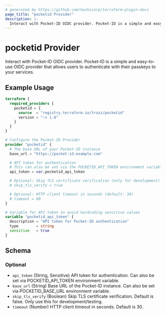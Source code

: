 ```yaml
---
# generated by https://github.com/hashicorp/terraform-plugin-docs
page_title: "pocketid Provider"
description: |-
  Interact with Pocket-ID OIDC provider. Pocket-ID is a simple and easy-to-use OIDC provider that allows users to authenticate with their passkeys to your services.
---
```


# pocketid Provider

Interact with Pocket-ID OIDC provider. Pocket-ID is a simple and easy-to-use OIDC provider that allows users to authenticate with their passkeys to your services.

## Example Usage

```terraform
terraform {
  required_providers {
    pocketid = {
      source  = "registry.terraform.io/trozz/pocketid"
      version = "~> 1.0"
    }
  }
}

# Configure the Pocket-ID Provider
provider "pocketid" {
  # The base URL of your Pocket-ID instance
  base_url = "https://pocket-id.example.com"

  # API token for authentication
  # This can also be set via the POCKETID_API_TOKEN environment variable
  api_token = var.pocketid_api_token

  # Optional: Skip TLS certificate verification (only for development)
  # skip_tls_verify = true

  # Optional: HTTP client timeout in seconds (default: 30)
  # timeout = 60
}

# Variable for API token to avoid hardcoding sensitive values
variable "pocketid_api_token" {
  description = "API token for Pocket-ID authentication"
  type        = string
  sensitive   = true
}
```

<!-- schema generated by tfplugindocs -->
## Schema

### Optional

- `api_token` (String, Sensitive) API token for authentication. Can also be set via POCKETID_API_TOKEN environment variable.
- `base_url` (String) Base URL of the Pocket-ID instance. Can also be set via POCKETID_BASE_URL environment variable.
- `skip_tls_verify` (Boolean) Skip TLS certificate verification. Default is false. Only use this for development/testing.
- `timeout` (Number) HTTP client timeout in seconds. Default is 30.

